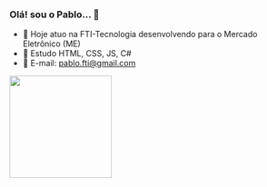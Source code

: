 ### Olá! sou o Pablo... 👋

- 🔭 Hoje atuo na FTI-Tecnologia desenvolvendo para o Mercado Eletrônico (ME)
- 🌱 Estudo HTML, CSS, JS, C#
- 📧 E-mail: pablo.fti@gmail.com

<img height="180em" src="https://camo.githubusercontent.com/953dd37976777f858b122763c51efc2bfe824f9ac2349e54cb93d85ede1a0452/68747470733a2f2f6769746875622d726561646d652d73746174732e76657263656c2e6170702f6170693f757365726e616d653d7261666162616c6c6572696e692673686f775f69636f6e733d74727565267468656d653d64726163756c6126696e636c7564655f616c6c5f636f6d6d6974733d7472756526636f756e745f707269766174653d74727565" data-canonical-src="https://github-readme-stats.vercel.app/api?username=pablono93&amp;show_icons=true&amp;theme=dark&amp;include_all_commits=true&amp;count_private=true" style="max-width: 100%;">

